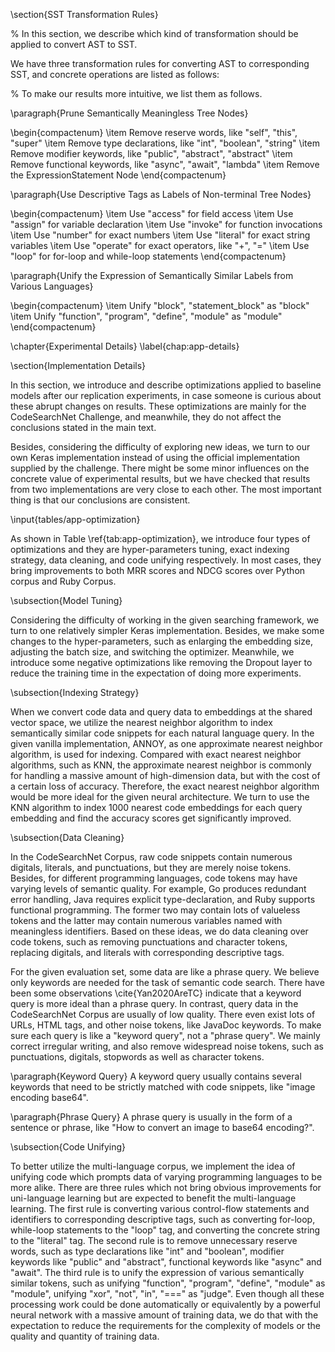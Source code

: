 \section{SST Transformation Rules}

% In this section, we describe which kind of transformation should be applied to convert AST to SST. 

We have three transformation rules for converting AST to corresponding SST, and concrete operations are listed as follows:

% To make our results more intuitive, we list them as follows.

\paragraph{Prune Semantically Meaningless Tree Nodes}

\begin{compactenum}
\item Remove reserve words, like "self", "this", "super"
\item Remove type declarations, like "int", "boolean", "string"
\item Remove modifier keywords, like "public", "abstract", "abstract"
\item Remove functional keywords, like "async", "await", "lambda"
\item Remove the ExpressionStatement Node
\end{compactenum}

\paragraph{Use Descriptive Tags as Labels of Non-terminal Tree Nodes}

\begin{compactenum}
\item Use "access" for field access
\item Use "assign" for variable declaration
\item Use "invoke" for function invocations
\item Use "number" for exact numbers
\item Use "literal" for exact string variables
\item Use "operate" for exact operators, like "+", "="
\item Use "loop" for for-loop and while-loop statements
\end{compactenum}

\paragraph{Unify the Expression of Semantically Similar Labels from Various Languages}

\begin{compactenum}
\item Unify "block", "statement\_block" as "block"
\item Unify "function", "program", "define", "module" as "module"
\end{compactenum}

\chapter{Experimental Details}
\label{chap:app-details}

\section{Implementation Details}

In this section, we introduce and describe optimizations applied to baseline models after our replication experiments, in case someone is curious about these abrupt changes on results. These optimizations are mainly for the CodeSearchNet Challenge, and meanwhile, they do not affect the conclusions stated in the main text.

Besides, considering the difficulty of exploring new ideas, we turn to our own Keras implementation instead of using the official implementation supplied by the challenge. There might be some minor influences on the concrete value of experimental results, but we have checked that results from two implementations are very close to each other. The most important thing is that our conclusions are consistent.

\input{tables/app-optimization}

As shown in Table \ref{tab:app-optimization}, we introduce four types of optimizations and they are hyper-parameters tuning, exact indexing strategy, data cleaning, and code unifying respectively. In most cases, they bring improvements to both MRR scores and NDCG scores over Python corpus and Ruby Corpus.

\subsection{Model Tuning}

Considering the difficulty of working in the given searching framework, we turn to one relatively simpler Keras implementation. Besides, we make some changes to the hyper-parameters, such as enlarging the embedding size, adjusting the batch size, and switching the optimizer. Meanwhile, we introduce some negative optimizations like removing the Dropout layer to reduce the training time in the expectation of doing more experiments.

\subsection{Indexing Strategy}

When we convert code data and query data to embeddings at the shared vector space, we utilize the nearest neighbor algorithm to index semantically similar code snippets for each natural language query. In the given vanilla implementation, ANNOY, as one approximate nearest neighbor algorithm, is used for indexing. Compared with exact nearest neighbor algorithms, such as KNN, the approximate nearest neighbor is commonly for handling a massive amount of high-dimension data, but with the cost of a certain loss of accuracy. Therefore, the exact nearest neighbor algorithm would be more ideal for the given neural architecture. We turn to use the KNN algorithm to index 1000 nearest code embeddings for each query embedding and find the accuracy scores get significantly improved.

\subsection{Data Cleaning}

In the CodeSearchNet Corpus, raw code snippets contain numerous digitals, literals, and punctuations, but they are merely noise tokens. Besides, for different programming languages, code tokens may have varying levels of semantic quality. For example, Go produces redundant error handling, Java requires explicit type-declaration, and Ruby supports functional programming. The former two may contain lots of valueless tokens and the latter may contain numerous variables named with meaningless identifiers. Based on these ideas, we do data cleaning over code tokens, such as removing punctuations and character tokens, replacing digitals, and literals with corresponding descriptive tags.

For the given evaluation set, some data are like a phrase query. We believe only keywords are needed for the task of semantic code search. There have been some observations \cite{Yan2020AreTC} indicate that a keyword query is more ideal than a phrase query. In contrast, query data in the CodeSearchNet Corpus are usually of low quality. There even exist lots of URLs, HTML tags, and other noise tokens, like JavaDoc keywords. To make sure each query is like a "keyword query", not a "phrase query". We mainly correct irregular writing, and also remove widespread noise tokens, such as punctuations, digitals, stopwords as well as character tokens.

\paragraph{Keyword Query} A keyword query usually contains several keywords that need to be strictly matched with code snippets, like "image encoding base64".

\paragraph{Phrase Query} A phrase query is usually in the form of a sentence or phrase, like "How to convert an image to base64 encoding?".

\subsection{Code Unifying}

To better utilize the multi-language corpus, we implement the idea of unifying code which prompts data of varying programming languages to be more alike. There are three rules which not bring obvious improvements for uni-language learning but are expected to benefit the multi-language learning. The first rule is converting various control-flow statements and identifiers to corresponding descriptive tags, such as converting for-loop, while-loop statements to the "loop" tag, and converting the concrete string to the "literal" tag. The second rule is to remove unnecessary reserve words, such as type declarations like "int" and "boolean", modifier keywords like "public" and "abstract", functional keywords like "async" and "await". The third rule is to unify the expression of various semantically similar tokens, such as unifying "function", "program", "define", "module" as "module", unifying "xor", "not", "in", "===" as "judge". Even though all these processing work could be done automatically or equivalently by a powerful neural network with a massive amount of training data, we do that with the expectation to reduce the requirements for the complexity of models or the quality and quantity of training data.
